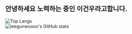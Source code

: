 ## 안녕하세요 노력하는 중인 이건우라고합니다.
![Top Langs](https://github-readme-stats.vercel.app/api/top-langs/?username=leegunwoooo&layout=compact)
<br>
![leegunwoooo's GitHub stats](https://github-readme-stats.vercel.app/api?username=leegunwoooo&show_icons=true&theme=dark)


<!--
**leegunwoooo/leegunwoooo** is a ✨ _special_ ✨ repository because its `README.md` (this file) appears on your GitHub profile.

Here are some ideas to get you started:

- 🔭 I’m currently working on ...
- 🌱 I’m currently learning ...
- 👯 I’m looking to collaborate on ...
- 🤔 I’m looking for help with ...
- 💬 Ask me about ...
- 📫 How to reach me: ...
- 😄 Pronouns: ...
- ⚡ Fun fact: ...
-->
